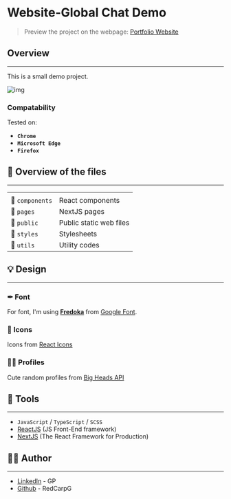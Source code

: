 # Website-Global Chat Demo

> Preview the project on the webpage: [Portfolio Website](https://website-chat-demo.vercel.app)

## Overview

-----------------------------

This is a small demo project.

![img](https://github.com/RedCarpG/DOCS/blob/main/website_chat_room_demo/GlobalChatRoomDemo.png?raw=true)

### Compatability

Tested on:

- **`Chrome`**
- **`Microsoft Edge`**
- **`Firefox`**

## 🔮 Overview of the files

-----------------------------

|   |   |
| --------------------------------- |   --------------------------------- |
|                       |                                                 |
|  📂 `components`      | React components                                |
|  📂 `pages`           | NextJS pages                                    |
|  📂 `public`          | Public static web files                         |
|  📂 `styles`          | Stylesheets                                     |
|  📂 `utils`           | Utility codes                                   |

## 💡 Design

-----------------------------

### ✒ **Font**

For font, I'm using **[Fredoka](https://fonts.google.com/specimen/Fredoka?query=Fredoka)** from [Google Font](https://fonts.google.com/).

### 🍦 **Icons**

Icons from [React Icons](https://react-icons.github.io/react-icons/)

### 🙍‍♂️ **Profiles**

Cute random profiles from [Big Heads API](https://bigheads.io/)

## 🔧 Tools

-----------------------------

- `JavaScript` / `TypeScript` / `SCSS`
- [ReactJS](https://reactjs.org/) (JS Front-End framework)
- [NextJS](https://nextjs.org/) (The React Framework for Production)

## 💁‍♂️ Author

-----------------------------

- [LinkedIn](https://www.linkedin.com/in/peng-gao-fr/) - GP
- [Github](https://github.com/RedCarpG) - RedCarpG
